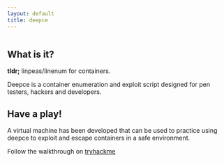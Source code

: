 ```yaml
---
layout: default
title: deepce
---
```


<img id="theimage" src="images/logo.png" alt=""  />

## What is it?

**tldr;** linpeas/linenum for containers.

Deepce is a container enumeration and exploit script designed for pen testers, hackers and developers.

## Have a play!
A virtual machine has been developed that can be used to practice using deepce to exploit and escape containers in a safe environment. 

Follow the walkthrough on [tryhackme](https://tryhackme.com/jr/deepce)
